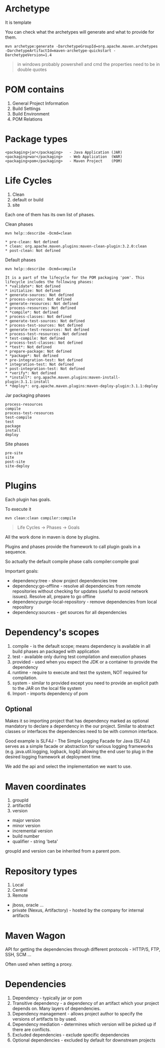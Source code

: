 # Archetype

It is template

You can check what the archetypes will generate and what to provide for them. 

```
mvn archetype:generate -DarchetypeGroupId=org.apache.maven.archetypes -DarchetypeArtifactId=maven-archetype-quickstart -DarchetypeVersion=1.4
```

> in windows probably powershell and cmd the properties need to be in double quotes

# POM contains
1. General Project Information
2. Build Settings
3. Build Environment 
4. POM Relations

# Package types
```
<packaging>jar</packaging>   - Java Application (JAR)
<packaging>war</packaging>   - Web Application  (WAR)
<packaging>pom</packaging>   - Maven Project    (POM)
```

# Life Cycles 
1. Clean
2. default or build
3. site

Each one of them has its own list of phases.

Clean phases
```
mvn help::describe -Dcmd=clean

* pre-clean: Not defined
* clean: org.apache.maven.plugins:maven-clean-plugin:3.2.0:clean
* post-clean: Not defined
```

Default phases
```
mvn help::describe -Dcmd=compile

It is a part of the lifecycle for the POM packaging 'pom'. This lifecycle includes the following phases:
* *validate*: Not defined
* initialize: Not defined
* generate-sources: Not defined
* process-sources: Not defined
* generate-resources: Not defined
* process-resources: Not defined
* *compile*: Not defined 
* process-classes: Not defined
* generate-test-sources: Not defined
* process-test-sources: Not defined
* generate-test-resources: Not defined
* process-test-resources: Not defined
* test-compile: Not defined
* process-test-classes: Not defined
* *test*: Not defined
* prepare-package: Not defined
* *package*: Not defined
* pre-integration-test: Not defined
* integration-test: Not defined
* post-integration-test: Not defined
* *verify*: Not defined
* *install*: org.apache.maven.plugins:maven-install-plugin:3.1.1:install
* *deploy*: org.apache.maven.plugins:maven-deploy-plugin:3.1.1:deploy
```

Jar packaging phases
```
process-resources
compile
process-test-resources
test-compile
test
package
install
deploy
```

Site phases
```
pre-site
site
post-site
site-deploy
```

# Plugins

Each plugin has goals.

To execute it 
```
mvn clean:clean compiler:compile
```

> Life Cycles -> Phases -> Goals

All the work done in maven is done by plugins. 

Plugins and phases provide the framework to call plugin goals in a sequence.

So actually the default compile phase calls compiler:compile goal

Important goals:
- dependency:tree - show project dependencies tree
- dependency:go-offline  - resolve all dependencies from remote repositories without checking for updates (useful to avoid network issues). Resolve all, prepare to go offline
- dependency:purge-local-repository - remove dependencies from local repository
- dependency:sources - get sources for all dependencies

# Dependency's scopes
1. compile - is the default scope; means dependency is available in all build phases an packaged with application
2. test - available only during test compilation and execution phases
3. provided - used when you expect the JDK or a container to provide the dependency
4. runtime - require to execute and test the system, NOT required for compilation.
5. system - similar to provided except you need to provide an explicit path to the JAR on the local file system
6. Import - imports dependency of pom

## Optional
Makes it so importing project that has dependency marked as optional mandatory to declare a dependency in the our project. Similar to abstract classes or interfaces the dependencies need to be with common interface.

Good example is SLF4J - The Simple Logging Facade for Java (SLF4J) serves as a simple facade or abstraction for various logging frameworks (e.g. java.util.logging, logback, log4j) allowing the end user to plug in the desired logging framework at deployment time.

We add the api and select the implementation we want to use.

# Maven coordinates
1. groupId
2. artifactId
3. version
* major version
* minor version
* incremental version
* build number 
* qualifier - string 'beta'

groupId and version can be inherited from a parent pom.

# Repository types
1. Local
2. Central
3. Remote
- jboss, oracle ... 
- private (Nexus, Artifactory) - hosted by the company for internal artifacts

# Maven Wagon
API for getting the dependencies through different protocols - HTTP/S, FTP, SSH, SCM ...

Often used when setting a proxy.

# Dependencies
1. Dependency - typically jar or pom
2. Transitive dependency - a dependency of an artifact which your project depends on. Many layers of dependencies.
3. Dependency management - allows project author to specify the versions of artifacts to by used.
4. Dependency mediation -  determines which version will be picked up if there are conflicts.
5. Excluded dependencies - exclude specific dependencies
6. Optional dependencies - excluded by default for downstream projects


















